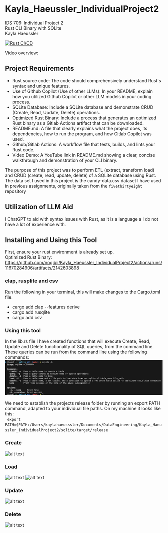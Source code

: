 # Kayla_Haeussler_IndividualProject2

IDS 706: Individual Project 2  
Rust CLI Binary with SQLite  
Kayla Haeussler  

[![Rust CI/CD](https://github.com/nogibjj/Kayla_Haeussler_IndividualProject2/actions/workflows/CI.yml/badge.svg)](https://github.com/nogibjj/Kayla_Haeussler_IndividualProject2/actions/workflows/CI.yml)  

Video overview: 

## Project Requirements
* Rust source code: The code should comprehensively understand Rust's syntax and unique features.
* Use of Github Copilot (Use of other LLMs): In your README, explain how you utilized Github Copilot or other LLM models in your coding process.
* SQLite Database: Include a SQLite database and demonstrate CRUD (Create, Read, Update, Delete) operations.
* Optimized Rust Binary: Include a process that generates an optimized Rust binary as a Gitlab Actions artifact that can be downloaded.
* README.md: A file that clearly explains what the project does, its dependencies, how to run the program, and how Gitlab Copilot was used.
* Github/Gitlab Actions: A workflow file that tests, builds, and lints your Rust code.
* Video Demo: A YouTube link in README.md showing a clear, concise walkthrough and demonstration of your CLI binary.


The purpose of this project was to perform ETL (extract, transform load) and CRUD (create, read, update, delete) of a SQLite database using Rust. The data set I used in this project is the candy-data.csv dataset I have used in previous assignments, originally taken from the ```fivethirtyeight``` repository 

## Utilization of LLM Aid
I ChatGPT to aid with syntax issues with Rust, as it is a language a I do not have a lot of experience with. 

## Installing and Using this Tool
First, ensure your rust environment is already set up.   
Optimized Rust Binary: https://github.com/nogibjj/Kayla_Haeussler_IndividualProject2/actions/runs/11670284906/artifacts/2142603898  

### clap, rusplite and csv
Run the following in your terminal, this will make changes to the Cargo.toml file. 
* cargo add clap --features derive
* cargo add rusqlite
* cargo add csv

### Using this tool
In the lib.rs file I have created functions that will execute Create, Read, Update and Delete functionality of SQL queries, from the command line. These queries can be run from the command line using the following commands: 
![alt text](readme_photos/sqlite-h.png)

We need to establish the projects release folder by running an export PATH command, adapted to your individual file paths. On my machine it looks like this:  
``` export PATH=$PATH:/Users/kaylahaeusssler/Documents/DataEngineering/Kayla_Haeussler_IndividualProject2/sqlite/target/release```
### Create
![alt text](readme_photos/sqlite-c.png)
### Load
![alt text](readme_photos/sqlite-lp1.png)
![alt text](readme_photos/sqlite-lp2.png)
### Update
![alt text](readme_photos/sqlite-u.png)
### Delete
![alt text](readme_photos/sqlite-d.png)